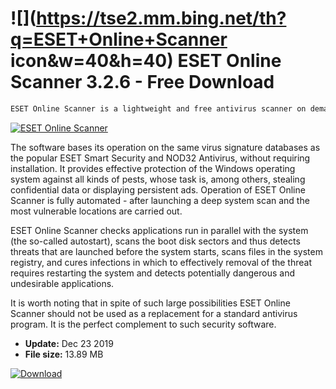 # ![](https://tse2.mm.bing.net/th?q=ESET+Online+Scanner icon&w=40&h=40) ESET Online Scanner 3.2.6 - Free Download

```sh
ESET Online Scanner is a lightweight and free antivirus scanner on demand to protect your computer against harmful components. With its help, we can easily detect and remove from the operating system such threats as viruses, malware, spyware, Trojan horses, etc.
```
[![ESET Online Scanner](https://gallery.dpcdn.pl/imgc/Tools/75786/g_-_420x350_1.5_-_x20170517145208_0.jpg)](https://softexe.net/win/security-privacy/scanners/eset-online-scanner:adeh.html)

The software bases its operation on the same virus signature databases as the popular ESET Smart Security and NOD32 Antivirus, without requiring installation. It provides effective protection of the Windows operating system against all kinds of pests, whose task is, among others, stealing confidential data or displaying persistent ads. Operation of ESET Online Scanner is fully automated - after launching a deep system scan and the most vulnerable locations are carried out.
 
 ESET Online Scanner checks applications run in parallel with the system (the so-called autostart), scans the boot disk sectors and thus detects threats that are launched before the system starts, scans files in the system registry, and cures infections in which to effectively removal of the threat requires restarting the system and detects potentially dangerous and undesirable applications.
 
 It is worth noting that in spite of such large possibilities ESET Online Scanner should not be used as a replacement for a standard antivirus program. It is the perfect complement to such security software.


- **Update:** Dec 23 2019
- **File size:** 13.89 MB

[![Download](https://cdn.softexe.net/static/img/download.png)](https://softexe.net/win/security-privacy/scanners/eset-online-scanner:adeh.html)

